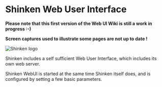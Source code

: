 # Shinken Web User Interface

**Please note that this first version of the Web UI Wiki is still a work in progress :-)**

**Screen captures used to illustrate some pages are not up to date !**

![Shinken logo](https://github.com/shinken-monitoring/mod-webui/blob/bs3/doc/user/logo2.png)

Shinken includes a self sufficient Web User Interface, which includes its own web server.

Shinken WebUI is started at the same time Shinken itself does, and is configured by setting a few basic parameters. 